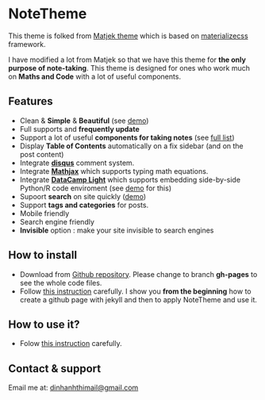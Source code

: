 # NoteTheme

This theme is folked from [Matjek theme](https://shawnteoh.github.io/matjek/) which is based on [materializecss](https://materializecss.com/) framework.

I have modified a lot from Matjek so that we have this theme for **the only purpose of note-taking**. This theme is designed for ones who work much on **Maths and Code** with a lot of useful components.


## Features

- Clean & **Simple** & **Beautiful** (see [demo](https://dinhanhthi.github.io/NoteTheme/))
- Full supports and **frequently update**
- Support a lot of useful **components for taking notes** (see [full list](http://dinhanhthi.github.io/NoteTheme/how-to-use-notetheme))
- Display **Table of Contents** automatically on a fix sidebar (and on the post content)
- Integrate **[disqus](http://disqus.com)** comment system.
- Integrate **[Mathjax](https://www.mathjax.org/)** which supports typing math equations.
- Integrate **[DataCamp Light](https://github.com/datacamp/datacamp-light)** which supports embedding side-by-side Python/R code enviroment (see [demo](https://cdn.datacamp.com/dcl-react/standalone-example.html) for this)
- Supoort **search** on site quickly ([demo](http://dinhanhthi.github.io/NoteTheme/search?q=welcome))
- Support **tags and categories** for posts.
- Mobile friendly
- Search engine friendly
- **Invisible** option : make your site invisible to search engines


## How to install

- Download from [Github repository](https://github.com/dinhanhthi/NoteTheme). Please change to branch **gh-pages** to see the whole code files.
- Follow [this instruction](https://dinhanhthi.github.io/NoteTheme/how-to-install-notetheme) carefully. I show you **from the beginning** how to create a github page with jekyll and then to apply NoteTheme and use it.


## How to use it?

- Folow [this instruction](http://dinhanhthi.github.io/NoteTheme/how-to-use-notetheme) carefully.


## Contact & support

Email me at: [dinhanhthimail@gmail.com](http://disqus.com)
